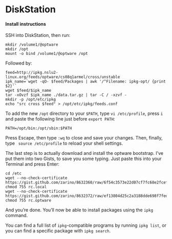# DiskStation

#### Install instructions 

SSH into DiskStation, then run:

```
mkdir /volume1/@optware
mkdir /opt
mount -o bind /volume1/@optware /opt
```
Followed by:

```
feed=http://ipkg.nslu2-linux.org/feeds/optware/cs08q1armel/cross/unstable
ipk_name=`wget -qO- $feed/Packages | awk '/^Filename: ipkg-opt/ {print $2}'`
wget $feed/$ipk_name
tar -xOvzf $ipk_name ./data.tar.gz | tar -C / -xzvf -
mkdir -p /opt/etc/ipkg
echo "src cross $feed" > /opt/etc/ipkg/feeds.conf
```

To add the new ``` /opt ``` directory to your ``` $PATH ```, type ``` vi /etc/profile ```, press ``` i ``` and paste the following line just before ``` export PATH ```:
```
PATH=/opt/bin:/opt/sbin:$PATH
```
Press Escape, then type ```:wq``` to close and save your changes. Then, finally, type ``` source /etc/profile``` to reload your shell settings.

The last step is to actually download and install the optware bootstrap. I’ve put them into two Gists, to save you some typing. Just paste this into your Terminal and press Enter:
```
cd /etc
wget --no-check-certificate https://gist.github.com/zarino/8632360/raw/6f54c3573e22d07cf7fc68e2fcef4a50623fdff2/rc.local
chmod 755 rc.local
wget --no-check-certificate https://gist.github.com/zarino/8632372/raw/ef13804d25c2a3188dde698f7fede1f96a36c073/rc.optware
chmod 755 rc.optware
```

And you’re done. You’ll now be able to install packages using the ```ipkg``` command.

You can find a full list of ```ipkg```-compatible programs by running ```ipkg list```, or you can find a specific package with ```ipkg search```.

